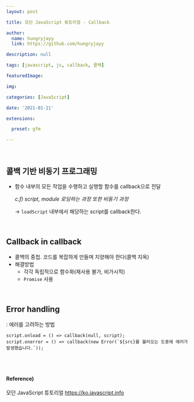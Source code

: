 ```yaml
---
layout: post

title: 모던 JavaScript 튜토리얼 - Callback

author: 
  name: hungryjayy
  link: https://github.com/hungryjayy

description: null

tags: [javascript, js, callback, 콜백]

featuredImage: 

img: 

categories: [JavaScript]

date: '2021-01-21'

extensions:

  preset: gfm

---
```


<br>

## 콜백 기반 비동기 프로그래밍
* 함수 내부의 모든 작업을 수행하고 실행할 함수를 callback으로 전달

  *c.f) script, module 로딩하는 과정 또한 비동기 과정*

  → `loadScript` 내부에서 해당하는 script를 callback한다.

<br>


## Callback in callback

* 콜백의 중첩. 코드를 복잡하게 만들며 지양해야 한다(콜백 지옥)
* 해결방법
  - 각각 독립적으로 함수화(재사용 불가, 비가시적)
  - `Promise` 사용

<br>


## Error handling
: 에러를 고려하는 방법

```
script.onload = () => callback(null, script);
script.onerror = () => callback(new Error(`${src}를 불러오는 도중에 에러가 발생했습니다.`));
```

<br><br>

#### Reference)

모던 JavaScript 튜토리얼 https://ko.javascript.info